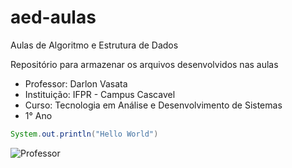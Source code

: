 # aed-aulas
Aulas de Algoritmo e Estrutura de Dados

Repositório para armazenar os arquivos desenvolvidos nas aulas

- Professor: Darlon Vasata
- Instituição: IFPR - Campus Cascavel
- Curso: Tecnologia em Análise e Desenvolvimento de Sistemas
- 1° Ano

```java
System.out.println("Hello World")
```

![Professor](http://github.com/darlonv.png)